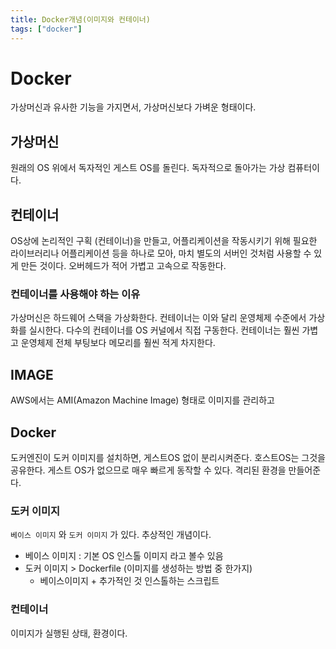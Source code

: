 ```yaml
---
title: Docker개념(이미지와 컨테이너)
tags: ["docker"]
---
```

# Docker
가상머신과 유사한 기능을 가지면서, 가상머신보다 가벼운 형태이다. 

## 가상머신
원래의 OS 위에서 독자적인 게스트 OS를 돌린다. 독자적으로 돌아가는 가상 컴퓨터이다.

## 컨테이너
OS상에 논리적인 구획 (컨테이너)을 만들고, 어플리케이션을 작동시키기 위해 필요한 라이브러리나 어플리케이션 등을 하나로 모아, 마치 별도의 서버인 것처럼 사용할 수 있게 만든 것이다. 
오버헤드가 적어 가볍고 고속으로 작동한다.

### 컨테이너를 사용해야 하는 이유 
가상머신은 하드웨어 스택을 가상화한다. 컨테이너는 이와 달리 운영체제 수준에서 가상화를 실시한다. 
다수의 컨테이너를 OS 커널에서 직접 구동한다. 컨테이너는 훨씬 가볍고 운영체제 전체 부팅보다 메모리를 훨씬 적게 차지한다.

## IMAGE 

AWS에서는 AMI(Amazon Machine Image) 형태로 이미지를 관리하고

## Docker
도커엔진이 도커 이미지를 설치하면, 게스트OS 없이 분리시켜준다. 호스트OS는 그것을 공유한다. 게스트 OS가 없으므로 매우 빠르게 동작할 수 있다. 격리된 환경을 만들어준다.

### 도커 이미지
`베이스 이미지` 와 `도커 이미지` 가 있다. 추상적인 개념이다. 
* 베이스 이미지 : 기본 OS 인스톨 이미지 라고 볼수 있음
* 도커 이미지  > Dockerfile (이미지를 생성하는 방법 중 한가지)
	* 베이스이미지 + 추가적인 것 인스톨하는 스크립트 

### 컨테이너
이미지가 실행된 상태, 환경이다. 
<!--stackedit_data:
eyJoaXN0b3J5IjpbODc2MzgyODU0LC0zMDIwNjY0MzMsMTc5OD
Q4MDQzMl19
-->